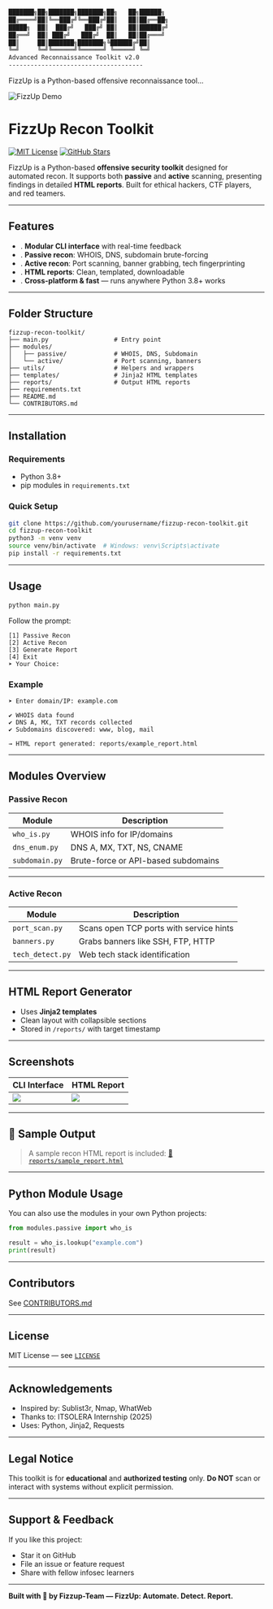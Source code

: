 
```bash

███████╗██╗███████╗███████╗██╗   ██╗██████╗ 
██╔════╝██║╚══███╔╝╚══███╔╝██║   ██║██╔══██╗
█████╗  ██║  ███╔╝   ███╔╝ ██║   ██║██████╔╝
██╔══╝  ██║ ███╔╝   ███╔╝  ██║   ██║██╔═══╝ 
██║     ██║███████╗███████╗╚██████╔╝██║     
╚═╝     ╚═╝╚══════╝╚══════╝ ╚═════╝ ╚═╝     
Advanced Reconnaissance Toolkit v2.0
-------------------------------------
```
FizzUp is a Python-based offensive reconnaissance tool...


![FizzUp Demo](https://media1.giphy.com/media/v1.Y2lkPTc5MGI3NjExZnF0bDFrZXhicDZwemZrbGh4bDBwdHM5cm8zYWJoeGpvcjV0OTNmbSZlcD12MV9pbnRlcm5hbF9naWZfYnlfaWQmY3Q9Zw/ohsPi2XqHHlIu80lOw/giphy.gif)


# FizzUp Recon Toolkit

[![MIT License](https://img.shields.io/badge/License-MIT-yellow.svg)](LICENSE)
[![GitHub Stars](https://img.shields.io/github/stars/hurrainjhl/fizzup-recon-toolkit?style=social)](https://github.com/yourusername/fizzup-recon-toolkit)

FizzUp is a Python-based **offensive security toolkit** designed for automated recon. It supports both **passive** and **active** scanning, presenting findings in detailed **HTML reports**. Built for ethical hackers, CTF players, and red teamers.

---

## Features

* . **Modular CLI interface** with real-time feedback
* . **Passive recon**: WHOIS, DNS, subdomain brute-forcing
* . **Active recon**: Port scanning, banner grabbing, tech fingerprinting
* . **HTML reports**: Clean, templated, downloadable
* . **Cross-platform & fast** — runs anywhere Python 3.8+ works

---

## Folder Structure

```text
fizzup-recon-toolkit/
├── main.py                  # Entry point
├── modules/
│   ├── passive/             # WHOIS, DNS, Subdomain
│   └── active/              # Port scanning, banners
├── utils/                   # Helpers and wrappers
├── templates/               # Jinja2 HTML templates
├── reports/                 # Output HTML reports
├── requirements.txt
├── README.md
└── CONTRIBUTORS.md
```

---

##  Installation

### Requirements

* Python 3.8+
* pip modules in `requirements.txt`

### Quick Setup

```bash
git clone https://github.com/yourusername/fizzup-recon-toolkit.git
cd fizzup-recon-toolkit
python3 -m venv venv
source venv/bin/activate  # Windows: venv\Scripts\activate
pip install -r requirements.txt
```

---

##  Usage

```bash
python main.py
```

Follow the prompt:

```text
[1] Passive Recon
[2] Active Recon
[3] Generate Report
[4] Exit
➤ Your Choice:
```

### Example

```text
➤ Enter domain/IP: example.com

✔ WHOIS data found
✔ DNS A, MX, TXT records collected
✔ Subdomains discovered: www, blog, mail

→ HTML report generated: reports/example_report.html
```

---

##  Modules Overview

###  Passive Recon

| Module         | Description                         |
| -------------- | ----------------------------------- |
| `who_is.py`    | WHOIS info for IP/domains           |
| `dns_enum.py`  | DNS A, MX, TXT, NS, CNAME           |
| `subdomain.py` | Brute-force or API-based subdomains |

---

###  Active Recon

| Module           | Description                             |
| ---------------- | --------------------------------------- |
| `port_scan.py`   | Scans open TCP ports with service hints |
| `banners.py`     | Grabs banners like SSH, FTP, HTTP       |
| `tech_detect.py` | Web tech stack identification           |

---

##  HTML Report Generator

* Uses **Jinja2 templates**
* Clean layout with collapsible sections
* Stored in `/reports/` with target timestamp


---

##  Screenshots

| CLI Interface             | HTML Report                 |
| ------------------------- | --------------------------- |
| ![](screenshots/menu.png) | ![](screenshots/report.png) |

---

## 🧪 Sample Output

> A sample recon HTML report is included:
> [🔗 `reports/sample_report.html`](reports/fullreport.html)

---

##  Python Module Usage

You can also use the modules in your own Python projects:

```python
from modules.passive import who_is

result = who_is.lookup("example.com")
print(result)
```

---

##  Contributors

See [CONTRIBUTORS.md](CONTRIBUTORS.md)

---

##  License

MIT License — see [`LICENSE`](LICENSE)

---

##  Acknowledgements

* Inspired by: Sublist3r, Nmap, WhatWeb
* Thanks to: ITSOLERA Internship (2025)
* Uses: Python, Jinja2, Requests

---

## Legal Notice

This toolkit is for **educational** and **authorized testing** only.
**Do NOT** scan or interact with systems without explicit permission.

---

##  Support & Feedback

If you like this project:

*  Star it on GitHub
*  File an issue or feature request
*  Share with fellow infosec learners

---

**Built with 🧠 by Fizzup-Team — FizzUp: Automate. Detect. Report.**
